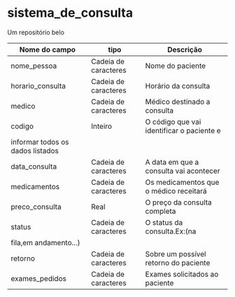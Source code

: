 # sistema_de_consulta
Um repositório belo



 
 
  


 
 
  
 |Nome do campo|tipo|Descrição|
 |-------------|----|---------|
|nome_pessoa|Cadeia de caracteres|Nome do paciente|
|horario_consulta|Cadeia de caracteres|Horário da consulta|
|medico|Cadeia de caracteres|Médico destinado a consulta|
|codigo|Inteiro|O código que vai identificar o paciente e
  informar todos os dados listados|  
|data_consulta|Cadeia de caracteres|A data em que a consulta vai acontecer|
|medicamentos|Cadeia de caracteres|Os medicamentos que o médico receitará|
|preco_consulta|Real|O preço da consulta completa|
|status|Cadeia de caracteres|O status da consulta.Ex:(na
  fila,em andamento...)|
|retorno|Cadeia de caracteres|Sobre um possível retorno do paciente|
exames_pedidos|Cadeia de caracteres|Exames solicitados ao paciente|


  
 
